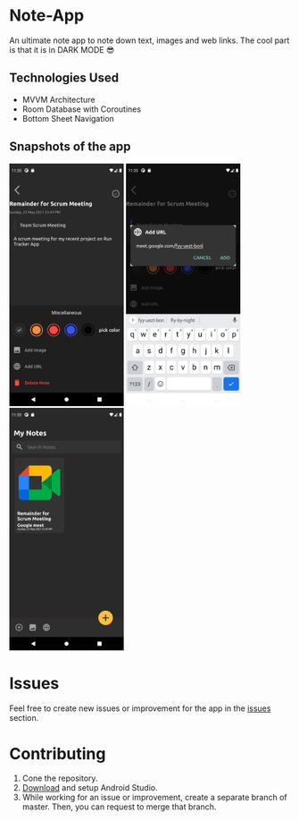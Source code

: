 # Note-App
An ultimate note app to note down text, images and web links. The cool part is that it is in DARK MODE 😎


## Technologies Used
* MVVM Architecture
* Room Database with Coroutines
* Bottom Sheet Navigation

## Snapshots of the app
<p>
<img src="https://github.com/Sci3fic/Note-App/blob/master/Screenshot_1621793591.png" width="205" height="434"/>
<img src="https://github.com/Sci3fic/Note-App/blob/master/Screenshot_1621793296.png" width="205" height="434"/>
<img src="https://github.com/Sci3fic/Note-App/blob/master/Screenshot_1621793785.png" width="205" height="434"/></p>



# Issues
Feel free to create new issues or improvement for the app in the [issues](https://github.com/Sci3fic/Note-App/issues) section.

# Contributing
1. Cone the repository.
2. [Download](https://developer.android.com/studio?hl=id) and setup Android Studio.
3. While working for an issue or improvement, create a separate branch of master. Then, you can request to merge that branch.
